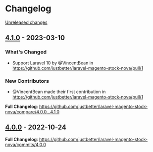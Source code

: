 # Changelog 

[Unreleased changes](https://github.com/justbetter/laravel-magento-stock-nova/compare/4.1.0...main)
## [4.1.0](https://github.com/justbetter/laravel-magento-stock-nova/releases/tag/4.1.0) - 2023-03-10

### What's Changed
* Support Laravel 10 by @VincentBean in https://github.com/justbetter/laravel-magento-stock-nova/pull/1

### New Contributors
* @VincentBean made their first contribution in https://github.com/justbetter/laravel-magento-stock-nova/pull/1

**Full Changelog**: https://github.com/justbetter/laravel-magento-stock-nova/compare/4.0.0...4.1.0

## [4.0.0](https://github.com/justbetter/laravel-magento-stock-nova/releases/tag/4.0.0) - 2022-10-24

**Full Changelog**: https://github.com/justbetter/laravel-magento-stock-nova/commits/4.0.0

